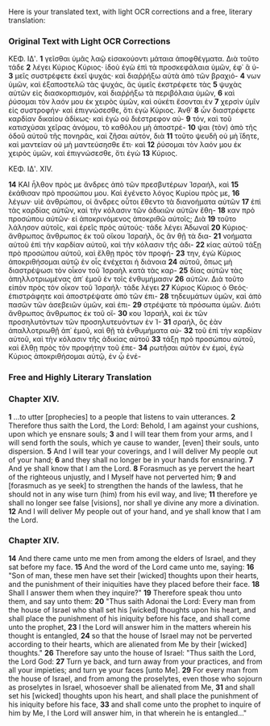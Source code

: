 Here is your translated text, with light OCR corrections and a free, literary translation:

### Original Text with Light OCR Corrections

ΚΕΦ. ΙΔʹ.
**1** γεῖσθαι ὑμᾶς λαῷ εἰσακούοντι μάταια ἀποφθέγματα. Διὰ τοῦτο τάδε
**2** λέγει Κύριος Κύριος· ἰδοὺ ἐγὼ ἐπὶ τὰ προσκεφάλαια ὑμῶν, ἐφ᾿ ἃ ὑ-
**3** μεῖς συστρέφετε ἐκεῖ ψυχάς· καὶ διαῤῥήξω αὐτὰ ἀπὸ τῶν βραχιό-
**4** νων ὑμῶν, καὶ ἐξαποστελῶ τὰς ψυχάς, ἃς ὑμεῖς ἐκστρέφετε τὰς
**5** ψυχὰς αὐτῶν εἰς διασκορπισμόν, καὶ διαῤῥήξω τὰ περιβόλαια ὑμῶν,
**6** καὶ ῥύσομαι τὸν λαόν μου ἐκ χειρὸς ὑμῶν, καὶ οὐκέτι ἔσονται ἐν
**7** χερσὶν ὑμῖν εἰς συστροφήν· καὶ ἐπιγνώσεσθε, ὅτι ἐγὼ Κύριος. Ἀνθ᾿
**8** ὧν διαστρέφετε καρδίαν δικαίου ἀδίκως· καὶ ἐγὼ οὐ διέστρεφον αὐ-
**9** τόν, καὶ τοῦ κατισχύσαι χεῖρας ἀνόμου, τὸ καθόλου μὴ ἀποστρέ-
**10** ψαι (τὸν) ἀπὸ τῆς ὁδοῦ αὐτοῦ τῆς πονηρᾶς, καὶ ζῆσαι αὐτόν, διὰ
**11** τοῦτο ψευδῆ οὐ μὴ ἴδητε, καὶ μαντείαν οὐ μὴ μαντεύσησθε ἔτι· καὶ
**12** ῥύσομαι τὸν λαόν μου ἐκ χειρὸς ὑμῶν, καὶ ἐπιγνώσεσθε, ὅτι ἐγὼ
**13** Κύριος.

ΚΕΦ. ΙΔʹ. XIV.

**14** ΚΑΙ ἦλθον πρὸς με ἄνδρες ἀπὸ τῶν πρεσβυτέρων Ἰσραήλ, καὶ
**15** ἐκάθισαν πρὸ προσώπου μου. Καὶ ἐγένετο λόγος Κυρίου πρὸς με,
**16** λέγων· υἱὲ ἀνθρώπου, οἱ ἄνδρες οὗτοι ἔθεντο τὰ διανοήματα αὐτῶν
**17** ἐπὶ τὰς καρδίας αὐτῶν, καὶ τὴν κόλασιν τῶν ἀδικιῶν αὐτῶν ἔθη-
**18** καν πρὸ προσώπου αὐτῶν· εἰ ἀποκρινόμενος ἀποκριθῶ αὐτοῖς; Διὰ
**19** τοῦτο λάλησον αὐτοῖς, καὶ ἐρεῖς πρὸς αὐτούς· τάδε λέγει Ἀδωναῖ
**20** Κύριος· ἄνθρωπος ἄνθρωπος ἐκ τοῦ οἴκου Ἰσραήλ, ὃς ἂν θῇ τὰ δια-
**21** νοήματα αὐτοῦ ἐπὶ τὴν καρδίαν αὐτοῦ, καὶ τὴν κόλασιν τῆς ἀδι-
**22** κίας αὐτοῦ τάξῃ πρὸ προσώπου αὐτοῦ, καὶ ἔλθῃ πρὸς τὸν προφή-
**23** την, ἐγὼ Κύριος ἀποκριθήσομαι αὐτῷ ἐν οἷς ἐνέχεται ἡ διάνοια
**24** αὐτοῦ, ὅπως μὴ διαστρέψωσι τὸν οἶκον τοῦ Ἰσραὴλ κατὰ τὰς καρ-
**25** δίας αὐτῶν τὰς ἀπηλλοτριωμένας ἀπ᾿ ἐμοῦ ἐν τοῖς ἐνθυμήμασιν
**26** αὐτῶν. Διὰ τοῦτο εἰπὸν πρὸς τὸν οἶκον τοῦ Ἰσραήλ· τάδε λέγει
**27** Κύριος Κύριος ὁ Θεός· ἐπιστράφητε καὶ ἀποστρέψατε ἀπὸ τῶν ἐπι-
**28** τηδευμάτων ὑμῶν, καὶ ἀπὸ πασῶν τῶν ἀσεβειῶν ὑμῶν, καὶ ἐπι-
**29** στρέψατε τὰ πρόσωπα ὑμῶν. Διότι ἄνθρωπος ἄνθρωπος ἐκ τοῦ οἴ-
**30** κου Ἰσραήλ, καὶ ἐκ τῶν προσηλυτόντων τῶν προσηλυτευόντων ἐν Ἰ-
**31** σραήλ, ὃς ἐὰν ἀπαλλοτριωθῇ ἀπ᾿ ἐμοῦ, καὶ θῇ τὰ ἐνθυμήματα αὐ-
**32** τοῦ ἐπὶ τὴν καρδίαν αὐτοῦ, καὶ τὴν κόλασιν τῆς ἀδικίας αὐτοῦ
**33** τάξῃ πρὸ προσώπου αὐτοῦ, καὶ ἔλθῃ πρὸς τὸν προφήτην τοῦ ἐπε-
**34** ρωτῆσαι αὐτὸν ἐν ἐμοί, ἐγὼ Κύριος ἀποκριθήσομαι αὐτῷ, ἐν ᾧ ἐνέ-

### Free and Highly Literary Translation

### Chapter XIV.

**1** ...to utter [prophecies] to a people that listens to vain utterances.
**2** Therefore thus saith the Lord, the Lord: Behold, I am against your cushions, upon which ye ensnare souls;
**3** and I will tear them from your arms, and I will send forth the souls, which ye cause to wander, [even] their souls, unto dispersion.
**5** And I will tear your coverings, and I will deliver My people out of your hand;
**6** and they shall no longer be in your hands for ensnaring.
**7** And ye shall know that I am the Lord.
**8** Forasmuch as ye pervert the heart of the righteous unjustly, and I Myself have not perverted him;
**9** and [forasmuch as ye seek] to strengthen the hands of the lawless, that he should not in any wise turn (him) from his evil way, and live;
**11** therefore ye shall no longer see false [visions], nor shall ye divine any more a divination.
**12** And I will deliver My people out of your hand, and ye shall know that I am the Lord.

### Chapter XIV.

**14** And there came unto me men from among the elders of Israel, and they sat before my face.
**15** And the word of the Lord came unto me, saying:
**16** "Son of man, these men have set their [wicked] thoughts upon their hearts, and the punishment of their iniquities have they placed before their face.
**18** Shall I answer them when they inquire?"
**19** Therefore speak thou unto them, and say unto them:
**20** "Thus saith Adonai the Lord: Every man from the house of Israel who shall set his [wicked] thoughts upon his heart, and shall place the punishment of his iniquity before his face, and shall come unto the prophet,
**23** I the Lord will answer him in the matters wherein his thought is entangled,
**24** so that the house of Israel may not be perverted according to their hearts, which are alienated from Me by their [wicked] thoughts."
**26** Therefore say unto the house of Israel: "Thus saith the Lord, the Lord God:
**27** Turn ye back, and turn away from your practices, and from all your impieties; and turn ye your faces [unto Me].
**29** For every man from the house of Israel, and from among the proselytes, even those who sojourn as proselytes in Israel, whosoever shall be alienated from Me,
**31** and shall set his [wicked] thoughts upon his heart, and shall place the punishment of his iniquity before his face,
**33** and shall come unto the prophet to inquire of him by Me, I the Lord will answer him, in that wherein he is entangled..."